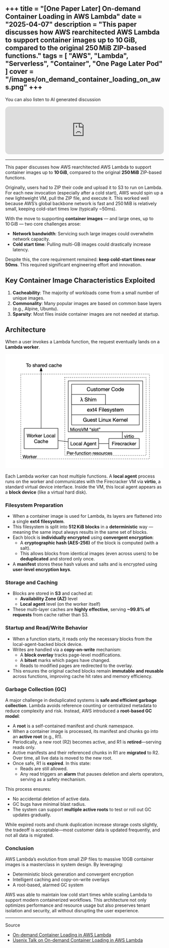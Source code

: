 +++
title = "[One Paper Later] On-demand Container Loading in AWS Lambda"
date = "2025-04-07"
description = "This paper discusses how AWS rearchitected AWS Lambda to support container images up to 10 GiB, compared to the original 250 MiB ZIP-based functions."
tags = [
    "AWS",
    "Lambda",
    "Serverless",
    "Container",
    "One Page Later Pod"
]
cover = "/images/on_demand_container_loading_on_aws.png"
+++
---

You can also listen to AI generated discussion 

<iframe style="border-radius:12px" src="https://open.spotify.com/embed/episode/0IxfiKRMdnSIcDIMxChsd7?utm_source=generator" width="100%" height="152" frameBorder="0" allowfullscreen="" allow="autoplay; clipboard-write; encrypted-media; fullscreen; picture-in-picture" loading="lazy"></iframe>

---

This paper discusses how AWS rearchitected AWS Lambda to support container images up to **10 GiB**, compared to the original **250 MiB** ZIP-based functions.

Originally, users had to ZIP their code and upload it to S3 to run on Lambda. For each new invocation (especially after a cold start), AWS would spin up a new lightweight VM, pull the ZIP file, and execute it. This worked well because AWS’s global backbone network is fast and 250 MiB is relatively small, keeping cold-start times low (typically ~50ms).

With the move to supporting **container images** — and large ones, up to 10 GiB — two core challenges arose:

- **Network bandwidth**: Servicing such large images could overwhelm network capacity.
- **Cold start time**: Pulling multi-GB images could drastically increase latency.

Despite this, the core requirement remained: **keep cold-start times near 50ms**. This required significant engineering effort and innovation.

## Key Container Image Characteristics Exploited

1. **Cacheability**: The majority of workloads come from a small number of unique images.
2. **Commonality**: Many popular images are based on common base layers (e.g., Alpine, Ubuntu).
3. **Sparsity**: Most files inside container images are not needed at startup.

## Architecture

When a user invokes a Lambda function, the request eventually lands on a **Lambda worker**.

![image.png](/images/on_demand_container_loading_on_aws.png)

Each Lambda worker can host multiple functions. A **local agent** process runs on the worker and communicates with the Firecracker VM via **virtio**, a standard virtual device interface. Inside the VM, this local agent appears as a **block device** (like a virtual hard disk).

### Filesystem Preparation

- When a container image is used for Lambda, its layers are flattened into a single **ext4 filesystem**.
- This filesystem is split into **512 KiB blocks** in a **deterministic** way — meaning the same input always results in the same set of blocks.
- Each block is **individually encrypted** using **convergent encryption**:
    - A **cryptographic hash (AES-256)** of the block is computed (with a salt).
    - This allows blocks from identical images (even across users) to be **deduplicated** and stored only once.
- A **manifest** stores these hash values and salts and is encrypted using **user-level encryption keys**.

### Storage and Caching

- Blocks are stored in **S3** and cached at:
    - **Availability Zone (AZ)** level
    - **Local agent** level (on the worker itself)
- These multi-layer caches are **highly effective**, serving **~99.8% of requests** from cache rather than S3.

### Startup and Read/Write Behavior

- When a function starts, it reads only the necessary blocks from the local-agent-backed block device.
- Writes are handled via a **copy-on-write** mechanism:
    - A **block overlay** tracks page-level modifications.
    - A **bitset** marks which pages have changed.
    - Reads to modified pages are redirected to the overlay.
- This ensures the original cached blocks remain **immutable and reusable** across functions, improving cache hit rates and memory efficiency.

### Garbage Collection (GC)

A major challenge in deduplicated systems is **safe and efficient garbage collection**. Lambda avoids reference counting or centralized metadata to reduce complexity and risk. Instead, AWS introduced a **root-based GC model**:

- A **root** is a self-contained manifest and chunk namespace.
- When a container image is processed, its manifest and chunks go into an **active root** (e.g., R1).
- Periodically, a new root (R2) becomes active, and R1 is **retired**—serving reads only.
- Active manifests and their referenced chunks in R1 are **migrated** to R2. Over time, all live data is moved to the new root.
- Once safe, R1 is **expired**. In this state:
    - Reads are still allowed.
    - Any read triggers an **alarm** that pauses deletion and alerts operators, serving as a safety mechanism.

This process ensures:

- No accidental deletion of active data.
- GC bugs have minimal blast radius.
- The system can support **multiple active roots** to test or roll out GC updates gradually.

While expired roots and chunk duplication increase storage costs slightly, the tradeoff is acceptable—most customer data is updated frequently, and not all data is migrated.

### Conclusion

AWS Lambda’s evolution from small ZIP files to massive 10GB container images is a masterclass in system design. By leveraging:

- Deterministic block generation and convergent encryption
- Intelligent caching and copy-on-write overlays
- A root-based, alarmed GC system

AWS was able to maintain low cold start times while scaling Lambda to support modern containerized workflows. This architecture not only optimizes performance and resource usage but also preserves tenant isolation and security, all without disrupting the user experience.

---
Source
* [On-demand Container Loading in AWS Lambda](https://www.usenix.org/system/files/atc23-brooker.pdf)
* [Usenix Talk on On-demand Container Loading in AWS Lambda](https://www.youtube.com/watch?v=Wden61jKWvs&embeds_referring_euri=goyal-aman.github.io)